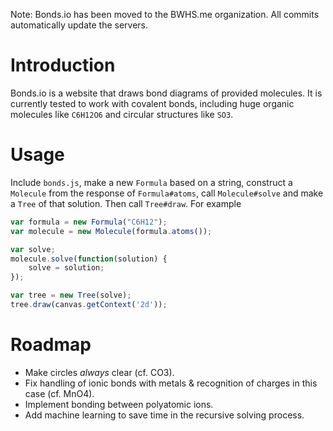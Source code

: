 Note: Bonds.io has been moved to the BWHS.me organization. All commits automatically update the servers.

Introduction
============
Bonds.io is a website that draws bond diagrams of provided molecules. It is currently tested to work with covalent bonds, including huge organic molecules like `C6H12O6` and circular structures like `SO3`.

Usage
=====
Include `bonds.js`, make a new `Formula` based on a string, construct a `Molecule` from the response of `Formula#atoms`, call `Molecule#solve` and make a `Tree` of that solution. Then call `Tree#draw`. For example

```javascript
var formula = new Formula("C6H12");
var molecule = new Molecule(formula.atoms());

var solve;
molecule.solve(function(solution) {
	solve = solution;
});

var tree = new Tree(solve);			
tree.draw(canvas.getContext('2d'));
```

Roadmap
=======
- Make circles *always* clear (cf. CO3).
- Fix handling of ionic bonds with metals & recognition of charges in this case (cf. MnO4).
- Implement bonding between polyatomic ions.
- Add machine learning to save time in the recursive solving process.